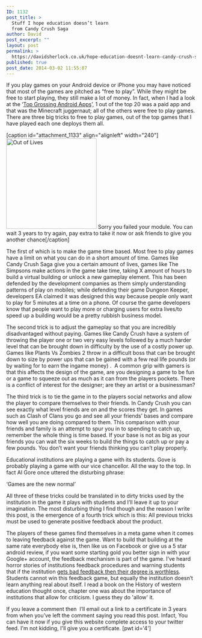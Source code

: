 ```yaml
---
ID: 1132
post_title: >
  Stuff I hope education doesn’t learn
  from Candy Crush Saga
author: David
post_excerpt: ""
layout: post
permalink: >
  https://davidsherlock.co.uk/hope-education-doesnt-learn-candy-crush-saga/
published: true
post_date: 2014-03-02 11:55:07
---
```

If you play games on your Android device or iPhone you may have noticed that most of the games are pitched as “free to play”. While they might be free to start playing, they still make a lot of money. In fact, when I had a look at the ‘<a href="https://play.google.com/store/apps/collection/topgrossing?hl=en_GB">Top Grossing Android Apps</a>’, 1 out of the top 20 was a paid app and that was the Minecraft juggernaut; all of the others were free to play games. There are three big tricks to free to play games, out of the top games that I have played each one deploys them all.

[caption id="attachment_1133" align="alignleft" width="240"]<a href="http://davidsherlock.co.uk/wp-content/uploads/2014/03/nomorelives_copy.png"><img class=" wp-image-1133 " alt="Out of Lives" src="http://davidsherlock.co.uk/wp-content/uploads/2014/03/nomorelives_copy.png" width="240" height="240" /></a> Sorry you failed your module. You can wait 3 years to try again, pay extra to take it now or ask friends to give you another chance[/caption]

The first of which is to make the game time based. Most free to play games have a limit on what you can do in a short amount of time. Games like Candy Crush Saga give you a certain amount of lives, games like The Simpsons make actions in the game take time, taking X amount of hours to build a virtual building or unlock a new gameplay element. This has been defended by the development companies as them simply understanding patterns of play on mobiles; while defending their game Dungeon Keeper, developers EA claimed it was designed this way because people only want to play for 5 minutes at a time on a phone. Of course the game developers know that people want to play more or charging users for extra lives/to speed up a building would be a pretty rubbish business model.

The second trick is to adjust the gameplay so that you are incredibly disadvantaged without paying. Games like Candy Crush have a system of throwing the player one or two very easy levels followed by a much harder level that can be brought down in difficulty by the use of a costly power up. Games like Plants Vs Zombies 2 throw in a difficult boss that can be brought down to size by power ups that can be gained with a few real life pounds (or by waiting for to earn the ingame money) .  A common grip with gamers is that this affects the design of the game, are you designing a game to be fun or a game to squeeze out as much as it can from the players pockets. There is a conflict of interest for the designer; are they an artist or a businessman?

The third trick is to tie the game in to the players social networks and allow the player to compare themselves to their friends. In Candy Crush you can see exactly what level friends are on and the scores they get. In games such as Clash of Clans you go and see all your friends’ bases and compare how well you are doing compared to them. This comparison with your friends and family is an attempt to spur you in to spending to catch up, remember the whole thing is time based. If your base is not as big as your friends you can wait the six weeks to build the things to catch up or pay a few pounds. You don’t want your friends thinking you can’t play properly.

Educational institutions are playing a game with its students. Gove is probably playing a game with our vice chancellor. All the way to the top. In fact Al Gore once uttered the disturbing phrase:

‘Games are the new normal’

All three of these tricks could be translated in to dirty tricks used by the institution in the game it plays with students and I’ll leave it up to your imagination. The most disturbing thing I find though and the reason I write this post, is the emergence of a fourth trick which is this: All previous tricks must be used to generate positive feedback about the product.

The players of these games find themselves in a meta game when it comes to leaving feedback against the game. Want to build that building at the same rate everybody else is, then like us on Facebook or give us a 5 star android review, if you want some starting gold you better sign in with your Google+ account, the feedback mechanism is part of the game. I’ve heard horror stories of institutions feedback procedures and warning students that if the institution <a href="http://news.bbc.co.uk/1/hi/education/7397979.stm">gets bad feedback then their degree is worthless</a>. Students cannot win this feedback game, but equally the institution doesn’t learn anything real about itself. I read a book on the History of western education thought once, chapter one was about the importance of institutions that allow for criticism. I guess they do 'allow' it.

If you leave a comment then  I’ll email out a link to a certificate in 3 years from when you’ve left the comment saying you read this post. Infact, You can have it now if you give this website complete access to your twitter feed. I'm not kidding, I'll give you a certificate. [pwt id='4']